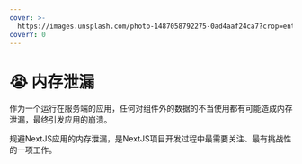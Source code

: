 ```yaml
---
cover: >-
  https://images.unsplash.com/photo-1487058792275-0ad4aaf24ca7?crop=entropy&cs=srgb&fm=jpg&ixid=M3wxOTcwMjR8MHwxfHNlYXJjaHw0fHxsZWFrfGVufDB8fHx8MTcwMTQxNDA3M3ww&ixlib=rb-4.0.3&q=85
coverY: 0
---
```


# 😭 内存泄漏

作为一个运行在服务端的应用，任何对组件外的数据的不当使用都有可能造成内存泄漏，最终引发应用的崩溃。

规避NextJS应用的内存泄漏，是NextJS项目开发过程中最需要关注、最有挑战性的一项工作。
